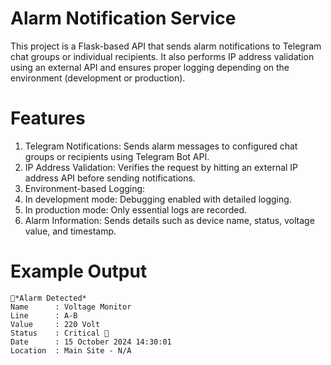 # Alarm Notification Service

This project is a Flask-based API that sends alarm notifications to Telegram chat groups or individual recipients. It also performs IP address validation using an external API and ensures proper logging depending on the environment (development or production).

# Features

1. Telegram Notifications: Sends alarm messages to configured chat groups or recipients using Telegram Bot API.
2. IP Address Validation: Verifies the request by hitting an external IP address API before sending notifications.
3. Environment-based Logging:
4. In development mode: Debugging enabled with detailed logging.
5. In production mode: Only essential logs are recorded.
6. Alarm Information: Sends details such as device name, status, voltage value, and timestamp.

# Example Output

```
🚨*Alarm Detected*
Name      : Voltage Monitor
Line      : A-B
Value     : 220 Volt
Status    : Critical 🔴
Date      : 15 October 2024 14:30:01
Location  : Main Site - N/A
```
